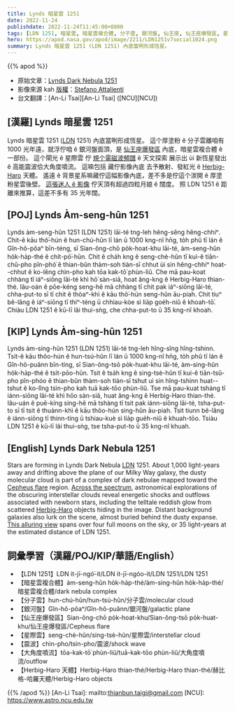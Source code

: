 ```yaml
---
title: Lynds 暗星雲 1251
date: 2022-11-24
publishdate: 2022-11-24T11:45:00+0800
tags: [LDN 1251, 暗星雲, 暗星雲複合體, 分子雲, 銀河盤, 仙王座, 仙王座爆發區, 星際雲, 震波, 大角度噴流, Herbig-Haro 天體]
hero: https://apod.nasa.gov/apod/image/2211/LDN1251v7social1024.png
summary: Lynds 暗星雲 1251 (LDN 1251) 內底當咧形成恆星。
---
```


{{% apod %}}

- 原始文章：[Lynds Dark Nebula 1251](https://apod.nasa.gov/apod/ap221120.html)
- 影像來源 kah [版權][copyright]：[Stefano Attalienti](https://www.astrobin.com/users/stefano.attalienti/)
- 台文翻譯：[An-Li Tsai][An-Li Tsai] ([NCU][NCU])

## [漢羅] Lynds 暗星雲 1251
Lynds 暗星雲 1251 ([LDN][LDN] 1251) 內底當咧形成恆星。
這个厚塗粉 ê 分子雲離咱有 1000 光年遠，就浮佇咱 ê 銀河盤面頂，是  [仙王座爆發區][Cepheus flare] 內底，暗星雲複合體 ê 一部份。
這个閘光 ê 星際雲 佇 [規个電磁波頻譜][Across the spectrum] ê 天文探索 展示出 ùi 新恆星發出 ê 高能震波佮大角度噴流。
這嘛包括 藏佇影像內底 去予散射、發紅光 ê [Herbig-Haro][Herbig-Haro] 天體。 
遙遠 ê 背景星系嘛藏佇這幅影像內底，差不多是佇這个湠開 ê 厚塗粉星雲後壁。
[這張迷人 ê 影像][This alluring view] 佇天頂有超過四粒月娘 ê 闊度。
照 LDN 1251 ê 距離來推算，這差不多有 35 光年闊。

## [POJ] Lynds Àm-seng-hûn 1251
Lynds àm-seng-hûn 1251 (LDN 1251) lāi-té tng-leh hêng-sêng hêng-chhiⁿ.
Chit-ê kāu thô͘-hún ê hun-chú-hûn lī lán ū 1000 kng-nî hn̄g, to̍h phû tī lán ê Gîn-hô-pôaⁿ bīn-téng, sī Sian-ông-chō po̍k-hoat-khu lāi-té, àm-seng-hûn ho̍k-ha̍p-thé ê chi̍t-pō͘-hūn.
Chit ê cha̍h kng ê seng-chè-hûn tī kui-ê tiān-chû-pho pîn-phó͘ ê thian-bûn thàm-soh tián-sī chhut ùi sin hêng-chhiⁿ hoat--chhut ê ko-lêng chìn-pho kah tōa kak-tō͘ phùn-liû.
Che mā pau-koat chhàng tī iáⁿ-siōng lāi-té khì hō͘ sàn-siā, hoat âng-kng ê Herbig-Haro thian-thé.
Iâu-oán ê pōe-kéng seng-hē mā chhàng tī chit pak iáⁿ-siōng lāi-té, chha-put-to sī tī chit ê thòaⁿ-khì ê kāu thô͘-hún seng-hûn āu-piah.
Chit tiuⁿ bê-lâng ê iáⁿ-siōng tī thiⁿ-téng ū chhiau-kòe sì lia̍p goe̍h-niû ê khoah-tō͘.
Chiàu LDN 1251 ê kū-lī lâi thui-sǹg, che chha-put-to ū 35 kng-nî khoah.


## [KIP] Lynds Àm-sing-hûn 1251
Lynds àm-sing-hûn 1251 (LDN 1251) lāi-té tng-leh hîng-sîng hîng-tshinn.
Tsit-ê kāu thôo-hún ê hun-tsú-hûn lī lán ū 1000 kng-nî hn̄g, to̍h phû tī lán ê Gîn-hô-puânn bīn-tíng, sī Sian-ông-tsō po̍k-huat-khu lāi-té, àm-sing-hûn ho̍k-ha̍p-thé ê tsi̍t-pōo-hūn.
Tsit ê tsa̍h kng ê sing-tsè-hûn tī kui-ê tiān-tsû-pho pîn-phóo ê thian-bûn thàm-soh tián-sī tshut uì sin hîng-tshinn huat--tshut ê ko-lîng tsìn-pho kah tuā kak-tōo phùn-liû.
Tse mā pau-kuat tshàng tī iánn-siōng lāi-té khì hōo sàn-siā, huat âng-kng ê Herbig-Haro thian-thé.
Iâu-uán ê puē-kíng sing-hē mā tshàng tī tsit pak iánn-siōng lāi-té, tsha-put-to sī tī tsit ê thuànn-khì ê kāu thôo-hún sing-hûn āu-piah.
Tsit tiunn bê-lâng ê iánn-siōng tī thinn-tíng ū tshiau-kuè sì lia̍p gue̍h-niû ê khuah-tōo.
Tsiàu LDN 1251 ê kū-lī lâi thui-sǹg, tse tsha-put-to ū 35 kng-nî khuah.

## [English] Lynds Dark Nebula 1251
Stars are forming in Lynds Dark Nebula [LDN][LDN] 1251.
About 1,000 light-years away and drifting above the plane of our Milky Way galaxy, the dusty molecular cloud is part of a complex of dark nebulae mapped toward the [Cepheus flare][Cepheus flare] region.
[Across the spectrum][Across the spectrum], astronomical explorations of the obscuring interstellar clouds reveal energetic shocks and outflows associated with newborn stars, including the telltale reddish glow from scattered [Herbig-Haro][Herbig-Haro] objects hiding in the image.
Distant background galaxies also lurk on the scene, almost buried behind the dusty expanse.
[This alluring view][This alluring view] spans over four full moons on the sky, or 35 light-years at the estimated distance of LDN 1251.

## 詞彙學習（漢羅/POJ/KIP/華語/English）
- 【LDN 1251】LDN it-jī-ngó͘-it/LDN it-jī-ngóo-it/LDN 1251/LDN 1251
- 【暗星雲複合體】àm-seng-hûn ho̍k-ha̍p-thé/àm-sing-hûn ho̍k-ha̍p-thé/暗星雲複合體/dark nebula complex
- 【分子雲】hun-chú-hûn/hun-tsú-hûn/分子雲/molecular cloud
- 【銀河盤】Gîn-hô-pôaⁿ/Gîn-hô-puânn/銀河盤/galactic plane
- 【仙王座爆發區】Sian-ông-chō po̍k-hoat-khu/Sian-ông-tsō po̍k-huat-khu/仙王座爆發區/Cepheus flare
- 【星際雲】seng-chè-hûn/sing-tsè-hûn/星際雲/interstellar cloud
- 【震波】chìn-pho/tsìn-pho/震波/shock wave
- 【大角度噴流】tōa-kak-tō͘ phùn-liû/tuā-kak-tōo phùn-liû/大角度噴流/outflow
- 【Herbig-Haro 天體】Herbig-Haro thian-thé/Herbig-Haro thian-thé/赫比格-哈羅天體/Herbig-Haro objects


{{% /apod %}}
[An-Li Tsai]: mailto:thianbun.taigi@gmail.com
[NCU]: https://www.astro.ncu.edu.tw

[copyright]: https://apod.nasa.gov/apod/fap/lib/about_apod.html#srapply
[License]: https://creativecommons.org/licenses/by/2.0/

[LDN]:http://adsabs.harvard.edu/abs/1962ApJS....7....1L
[Cepheus flare]:https://arxiv.org/abs/0809.4761
[Across the spectrum]:https://arxiv.org/abs/1503.02934
[Herbig-Haro]:https://www.nasa.gov/image-feature/awakening-newborn-stars
[This alluring view]:https://www.astrobin.com/x92yl2/


